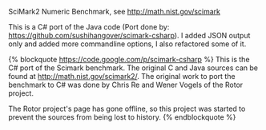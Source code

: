 SciMark2 Numeric Benchmark, see http://math.nist.gov/scimark

This is a C# port of the Java code (Port done by: https://github.com/sushihangover/scimark-csharp). I added JSON output only and added more commandline options, I also refactored some of it.

{% blockquote https://code.google.com/p/scimark-csharp %}
This is the C# port of the Scimark benchmark. The original C and Java sources can be found at http://math.nist.gov/scimark2/. The original work to port the benchmark to C# was done by Chris Re and Wener Vogels of the Rotor project.

The Rotor project's page has gone offline, so this project was started to prevent the sources from being lost to history.
{% endblockquote %}
